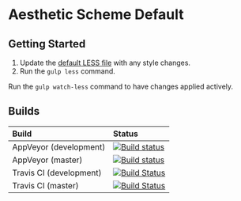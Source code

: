 # Aesthetic Scheme Default

## Getting Started

1. Update the [default LESS file](./src/less/default.less) with any style changes.
2. Run the ```gulp less``` command.

Run the ```gulp watch-less``` command to have changes applied actively.

## Builds

| Build | Status |
| :--- | :--- |
| AppVeyor (development) | [![Build status](https://ci.appveyor.com/api/projects/status/hcc9dgl67mmrae2g/branch/development?svg=true)](https://ci.appveyor.com/project/gregoryjenk/gregoryjenk-aesthetic/branch/development) |
| AppVeyor (master) | [![Build status](https://ci.appveyor.com/api/projects/status/hcc9dgl67mmrae2g/branch/master?svg=true)](https://ci.appveyor.com/project/gregoryjenk/gregoryjenk-aesthetic/branch/master) |
| Travis CI (development) | [![Build Status](https://travis-ci.org/gregoryjenk/GregoryJenk.Aesthetic.svg?branch=development)](https://travis-ci.org/gregoryjenk/GregoryJenk.Aesthetic) |
| Travis CI (master) | [![Build Status](https://travis-ci.org/gregoryjenk/GregoryJenk.Aesthetic.svg?branch=master)](https://travis-ci.org/gregoryjenk/GregoryJenk.Aesthetic) |